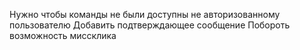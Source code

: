 Нужно чтобы команды не были доступны не авторизованному пользователю
Добавить подтверждающее сообщение 
Побороть возможность миссклика